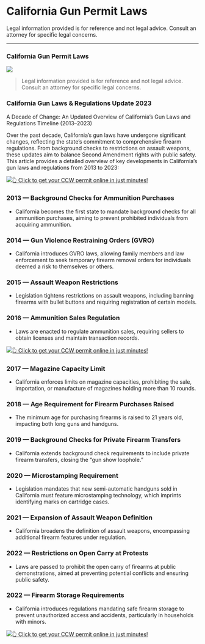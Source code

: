 # California Gun Permit Laws

Legal information provided is for reference and not legal advice. Consult an attorney for specific legal concerns. 

* * *

### California Gun Permit Laws

![](https://cdn-images-1.medium.com/max/800/1*Nn0L0B4BI_L1_lUM0OJRlA.png)

> Legal information provided is for reference and not legal advice. Consult an attorney for specific legal concerns.

### California Gun Laws & Regulations Update 2023

A Decade of Change: An Updated Overview of California’s Gun Laws and Regulations Timeline (2013–2023)

Over the past decade, California’s gun laws have undergone significant changes, reflecting the state’s commitment to comprehensive firearm regulations. From background checks to restrictions on assault weapons, these updates aim to balance Second Amendment rights with public safety. This article provides a detailed overview of key developments in California’s gun laws and regulations from 2013 to 2023:

[![](https://cdn-images-1.medium.com/max/1200/1*aCmvRhaa5Xjz4zDZxHzAjg.png)](https://sndn.to/ccw)[👆 Click to get your CCW permit online in just minutes!](https://sndn.to/ccw)

### 2013 — Background Checks for Ammunition Purchases

  * California becomes the first state to mandate background checks for all ammunition purchases, aiming to prevent prohibited individuals from acquiring ammunition.



### 2014 — Gun Violence Restraining Orders (GVRO)

  * California introduces GVRO laws, allowing family members and law enforcement to seek temporary firearm removal orders for individuals deemed a risk to themselves or others.



### 2015 — Assault Weapon Restrictions

  * Legislation tightens restrictions on assault weapons, including banning firearms with bullet buttons and requiring registration of certain models.



### 2016 — Ammunition Sales Regulation

  * Laws are enacted to regulate ammunition sales, requiring sellers to obtain licenses and maintain transaction records.


[![](https://cdn-images-1.medium.com/max/1200/1*TMCVgNoKp2NAtvLSAMkaJg.png)](https://sndn.to/ccw)[👆 Click to get your CCW permit online in just minutes!](https://sndn.to/ccw)

### 2017 — Magazine Capacity Limit

  * California enforces limits on magazine capacities, prohibiting the sale, importation, or manufacture of magazines holding more than 10 rounds.



### 2018 — Age Requirement for Firearm Purchases Raised

  * The minimum age for purchasing firearms is raised to 21 years old, impacting both long guns and handguns.



### 2019 — Background Checks for Private Firearm Transfers

  * California extends background check requirements to include private firearm transfers, closing the “gun show loophole.”



### 2020 — Microstamping Requirement

  * Legislation mandates that new semi-automatic handguns sold in California must feature microstamping technology, which imprints identifying marks on cartridge cases.



### 2021 — Expansion of Assault Weapon Definition

  * California broadens the definition of assault weapons, encompassing additional firearm features under regulation.



### 2022 — Restrictions on Open Carry at Protests

  * Laws are passed to prohibit the open carry of firearms at public demonstrations, aimed at preventing potential conflicts and ensuring public safety.



### 2022 — Firearm Storage Requirements

  * California introduces regulations mandating safe firearm storage to prevent unauthorized access and accidents, particularly in households with minors.


[![](https://cdn-images-1.medium.com/max/1200/1*UmVcdbz7GlGdNVJMx2tkag.png)](https://sndn.to/ccw)[👆 Click to get your CCW permit online in just minutes!](https://sndn.to/ccw)

